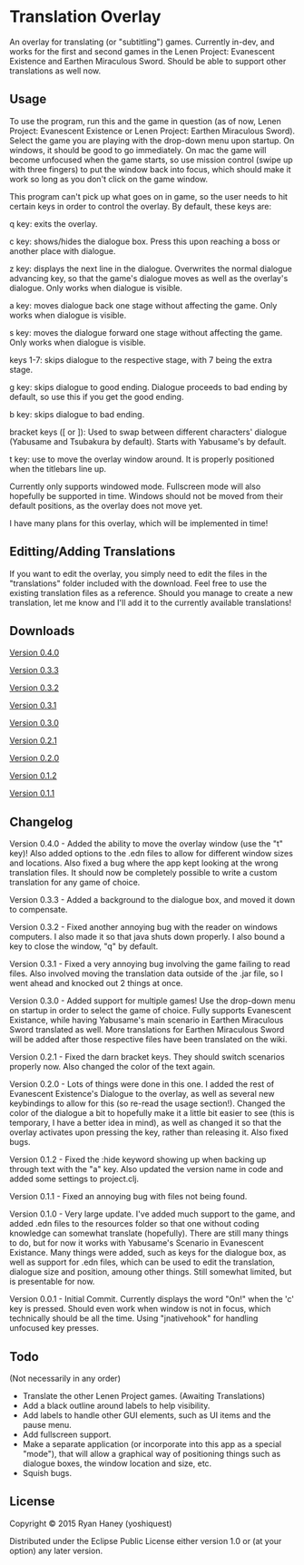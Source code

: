 # Translation Overlay

An overlay for translating (or "subtitling") games. Currently in-dev, and works for the first and second games in the Lenen Project: Evanescent Existence and Earthen Miraculous Sword. Should be able to support other translations as well now.

## Usage

To use the program, run this and the game in question (as of now, Lenen Project: Evanescent Existence or Lenen Project: Earthen Miraculous Sword). Select the game you are playing with the drop-down menu upon startup. On windows, it should be good to go immediately. On mac the game will become unfocused when the game starts, so use mission control (swipe up with three fingers) to put the window back into focus, which should make it work so long as you don't click on the game window.

This program can't pick up what goes on in game, so the user needs to hit certain keys in order to control the overlay. By default, these keys are:

q key: exits the overlay.

c key: shows/hides the dialogue box. Press this upon reaching a boss or another place with dialogue.

z key: displays the next line in the dialogue. Overwrites the normal dialogue advancing key, so that the game's dialogue moves as well as the overlay's dialogue. Only works when dialogue is visible.

a key: moves dialogue back one stage without affecting the game. Only works when dialogue is visible.

s key: moves the dialogue forward one stage without affecting the game. Only works when dialogue is visible.

keys 1-7: skips dialogue to the respective stage, with 7 being the extra stage.

g key: skips dialogue to good ending. Dialogue proceeds to bad ending by default, so use this if you get the good ending.

b key: skips dialogue to bad ending.

bracket keys ([ or ]): Used to swap between different characters' dialogue (Yabusame and Tsubakura by default). Starts with Yabusame's by default.

t key: use to move the overlay window around. It is properly positioned when the titlebars line up.

Currently only supports windowed mode. Fullscreen mode will also hopefully be supported in time. Windows should not be moved from their default positions, as the overlay does not move yet.

I have many plans for this overlay, which will be implemented in time!

## Editting/Adding Translations

If you want to edit the overlay, you simply need to edit the files in the "translations" folder included with the download. Feel free to use the existing translation files as a reference. Should you manage to create a new translation, let me know and I'll add it to the currently available translations!

## Downloads

[Version 0.4.0](http://bit.ly/1JySC3U "Version 0.4.0 Download")

[Version 0.3.3](http://bit.ly/1zx9Eir "Version 0.3.3 Download")

[Version 0.3.2](http://bit.ly/1I3Ws7Q "Version 0.3.2 Download")

[Version 0.3.1](http://bit.ly/1zkKK5B "Version 0.3.1 Download")

[Version 0.3.0](http://bit.ly/1OKLd86 "Version 0.3.0 Download")

[Version 0.2.1](http://bit.ly/1OA4IAc "Version 0.2.1 Download")

[Version 0.2.0](http://bit.ly/1zZqG3z "Version 0.2.0 Download")

[Version 0.1.2](http://bit.ly/1DrQ7MK "Version 0.1.2 Download")

[Version 0.1.1](http://bit.ly/1d9BY0x "Version 0.1.1 Download")

## Changelog

Version 0.4.0 - Added the ability to move the overlay window (use the "t" key)! Also added options to the .edn files to allow for different window sizes and locations. Also fixed a bug where the app kept looking at the wrong translation files. It should now be completely possible to write a custom translation for any game of choice.

Version 0.3.3 - Added a background to the dialogue box, and moved it down to compensate.

Version 0.3.2 - Fixed another annoying bug with the reader on windows computers. I also made it so that java shuts down properly. I also bound a key to close the window, "q" by default.

Version 0.3.1 - Fixed a very annoying bug involving the game failing to read files. Also involved moving the translation data outside of the .jar file, so I went ahead and knocked out 2 things at once.

Version 0.3.0 - Added support for multiple games! Use the drop-down menu on startup in order to select the game of choice. Fully supports Evanescent Existance, while having Yabusame's main scenario in Earthen Miraculous Sword translated as well. More translations for Earthen Miraculous Sword will be added after those respective files have been translated on the wiki.

Version 0.2.1 - Fixed the darn bracket keys. They should switch scenarios properly now. Also changed the color of the text again.

Version 0.2.0 - Lots of things were done in this one. I added the rest of Evanescent Existence's Dialogue to the overlay, as well as several new keybindings to allow for this (so re-read the usage section!). Changed the color of the dialogue a bit to hopefully make it a little bit easier to see (this is temporary, I have a better idea in mind), as well as changed it so that the overlay activates upon pressing the key, rather than releasing it. Also fixed bugs.

Version 0.1.2 - Fixed the :hide keyword showing up when backing up through text with the "a" key. Also updated the version name in code and added some settings to project.clj.

Version 0.1.1 - Fixed an annoying bug with files not being found.

Version 0.1.0 - Very large update. I've added much support to the game, and added .edn files to the resources folder so that one without coding knowledge can somewhat translate (hopefully). There are still many things to do, but for now it works with Yabusame's Scenario in Evanescent Existance. Many things were added, such as keys for the dialogue box, as well as support for .edn files, which can be used to edit the translation, dialogue size and position, amoung other things. Still somewhat limited, but is presentable for now.

Version 0.0.1 - Initial Commit. Currently displays the word "On!" when the 'c' key is pressed. Should even work when window is not in focus, which technically should be all the time. Using "jnativehook" for handling unfocused key presses.

## Todo

(Not necessarily in any order)

- Translate the other Lenen Project games. (Awaiting Translations)
- Add a black outline around labels to help visibility.
- Add labels to handle other GUI elements, such as UI items and the pause menu.
- Add fullscreen support.
- Make a separate application (or incorporate into this app as a special "mode"), that will allow a graphical way of positioning things such as dialogue boxes, the window location and size, etc.
- Squish bugs.

## License

Copyright © 2015 Ryan Haney (yoshiquest)

Distributed under the Eclipse Public License either version 1.0 or (at
your option) any later version.
